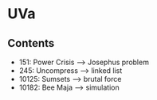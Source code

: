 # UVa
## Contents
- 151: Power Crisis --> Josephus problem
- 245: Uncompress --> linked list
- 10125: Sumsets --> brutal force
- 10182: Bee Maja --> simulation

